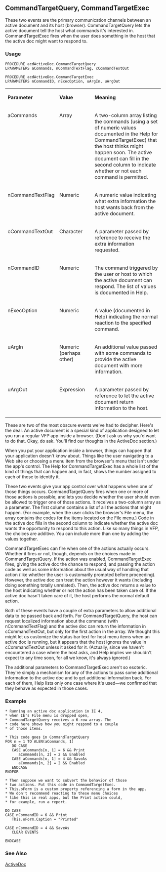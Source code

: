 ## CommandTargetQuery, CommandTargetExec

These two events are the primary communication channels between an active document and its host (browser). CommandTargetQuery lets the active document tell the host what commands it's interested in. CommandTargetExec fires when the user does something in the host that the active doc might want to respond to.

### Usage

```foxpro
PROCEDURE acdActiveDoc.CommandTargetQuery
LPARAMETERS aCommands, nCommandTextFlag, cCommandTextOut

PROCEDURE acdActiveDoc.CommandTargetExec
LPARAMETERS nCommandID, nExecOption, uArgIn, uArgOut
```
<table>
<tr>
  <td width="32%" valign="top">
  <p><b>Parameter</b></p>
  </td>
  <td width="23%" valign="top">
  <p><b>Value</b></p>
  </td>
  <td width="45%" valign="top">
  <p><b>Meaning</b></p>
  </td>
 </tr>
<tr>
  <td width="32%" valign="top">
  <p>aCommands</p>
  </td>
  <td width="23%" valign="top">
  <p>Array</p>
  </td>
  <td width="45%" valign="top">
  <p>A two-column array listing the commands (using a set of numeric values documented in the Help for CommandTargetExec) that the host thinks might happen soon. The active document can fill in the second column to indicate whether or not each command is permitted.</p>
  </td>
 </tr>
<tr>
  <td width="32%" valign="top">
  <p>nCommandTextFlag</p>
  </td>
  <td width="23%" valign="top">
  <p>Numeric</p>
  </td>
  <td width="45%" valign="top">
  <p>A numeric value indicating what extra information the host wants back from the active document.</p>
  </td>
 </tr>
<tr>
  <td width="32%" valign="top">
  <p>cCommandTextOut</p>
  </td>
  <td width="23%" valign="top">
  <p>Character</p>
  </td>
  <td width="45%" valign="top">
  <p>A parameter passed by reference to receive the extra information requested.</p>
  </td>
 </tr>
<tr>
  <td width="32%" valign="top">
  <p>nCommandID</p>
  </td>
  <td width="23%" valign="top">
  <p>Numeric</p>
  </td>
  <td width="45%" valign="top">
  <p>The command triggered by the user or host to which the active document can respond. The list of values is documented in Help.</p>
  </td>
 </tr>
<tr>
  <td width="32%" valign="top">
  <p>nExecOption</p>
  </td>
  <td width="23%" valign="top">
  <p>Numeric</p>
  </td>
  <td width="45%" valign="top">
  <p>A value (documented in Help) indicating the normal reaction to the specified command.</p>
  </td>
 </tr>
<tr>
  <td width="32%" valign="top">
  <p>uArgIn</p>
  </td>
  <td width="23%" valign="top">
  <p>Numeric (perhaps other)</p>
  </td>
  <td width="45%" valign="top">
  <p>An additional value passed with some commands to provide the active document with more information. </p>
  </td>
 </tr>
<tr>
  <td width="32%" valign="top">
  <p>uArgOut</p>
  </td>
  <td width="23%" valign="top">
  <p>Expression</p>
  </td>
  <td width="45%" valign="top">
  <p>A parameter passed by reference to let the active document return information to the host.</p>
  </td>
 </tr>
</table>

These are two of the most obscure events we've had to decipher. Here's the deal. An active document is a special kind of application designed to let you run a regular VFP app inside a browser. (Don't ask us why you'd want to do that. Okay, do ask. You'll find our thoughts in the ActiveDoc section.)

When you put your application inside a browser, things can happen that your application doesn't know about. Things like the user navigating to a Web site or choosing a menu item from the browser's menu that isn't under the app's control. The Help for CommandTargetExec has a whole list of the kind of things that can happen and, in fact, shows the number assigned to each of those to identify it.

These two events give your app control over what happens when one of those things occurs. CommandTargetQuery fires when one or more of those actions is possible, and lets you decide whether the user should even be allowed to trigger one of those actions. It receives a two-column array as a parameter. The first column contains a list of all the actions that might happen. (For example, when the user clicks the browser's File menu, the array contains the codes for the items located on the File menu.) Code in the active doc fills in the second column to indicate whether the active doc wants the opportunity to respond to this action. Like so many things in VFP, the choices are additive. You can include more than one by adding the values together.

CommandTargetExec can fire when one of the actions actually occurs. Whether it fires or not, though, depends on the choices made in CommandTargetQuery. If the action was enabled, CommandTargetExec fires, giving the active doc the chance to respond, and passing the action code as well as some information about the usual way of handling that action (like whether the user is customarily prompted before proceeding). However, the active doc can treat the action however it wants (including doing something totally unrelated). Then, the active doc returns a value to the host indicating whether or not the action has been taken care of. If the active doc hasn't taken care of it, the host performs the normal default action.

Both of these events have a couple of extra parameters to allow additional data to be passed back and forth. For CommandTargetQuery, the host can request localized information about the command (with nCommandTextFlag) and the active doc can return the information in cCommandTextOut, but only for the first action in the array. We thought this might let us customize the status bar text for host menu items when an active doc is running, but it appears that the host ignores the value in cCommandTextOut unless it asked for it. (Actually, since we haven't encountered a case where the host asks, and Help implies we shouldn't expect to any time soon, for all we know, it's always ignored.)

The additional parameters to CommandTargetExec aren't so esoteric. They're simply a mechanism for any of the actions to pass some additional information to the active doc and to get additional information back. For each of them, Help lists only one case where it's used&mdash;we confirmed that they behave as expected in those cases.

### Example

```foxpro
* Running an active doc application in IE 4,
* when IE's File menu is dropped open,
* CommandTargetQuery receives a 6-row array. The
* code here shows how you might respond to a couple
* of those items.

* This code goes in CommandTargetQuery
FOR n = 1 TO ALEN(aCommands, 1)
   DO CASE
   CASE aCommands[n, 1] = 6 && Print
      aCommands[n, 2] = 2 && Enabled
   CASE aCommands[n, 1] = 4 && SaveAs
      aCommands[n, 2] = 2 && Enabled
   ENDCASE
ENDFOR

* Then suppose we want to subvert the behavior of those
* two actions. Put this code in CommandTargetExec.
* This.oForm is a custom property referencing a form in the app.
* We don't recommend reacting to these menu choices
* like this in real apps, but the Print action could,
* for example, run a report.

DO CASE
CASE nCommandID = 6 && Print
   This.oForm.Caption = "Printed"

CASE nCommandID = 4 && SaveAs
   CLEAR EVENTS

ENDCASE
```
### See Also

[ActiveDoc](s4g767.md)